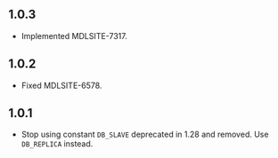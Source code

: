 ## 1.0.3 ##

* Implemented MDLSITE-7317.

## 1.0.2 ##

* Fixed MDLSITE-6578.

## 1.0.1 ##

* Stop using constant `DB_SLAVE` deprecated in 1.28 and removed. Use `DB_REPLICA`
  instead.
